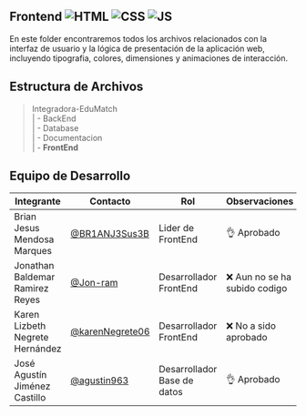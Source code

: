  ## Frontend ![HTML](https://img.shields.io/badge/HTML5-E34F26?style=for-the-badge&logo=html5&logoColor=white) ![CSS](https://img.shields.io/badge/CSS-239120?&style=for-the-badge&logo=css3&logoColor=white) ![JS](    https://img.shields.io/badge/JavaScript-F7DF1E?style=for-the-badge&logo=javascript&logoColor=black)

En este folder encontraremos todos los archivos relacionados con la interfaz de usuario y la lógica de presentación de la aplicación web, incluyendo tipografia, colores, dimensiones y animaciones de interacción.

  ## Estructura de Archivos
 >Integradora-EduMatch<br>
>| - BackEnd<br>
>| - Database<br>
>| - Documentacion<br>
>| - **FrontEnd**

## Equipo de Desarrollo
|Integrante|Contacto|Rol|Observaciones|
|----------|-------|---|-------------|
| Brian Jesus Mendosa Marques|[@BR1ANJ3Sus3B](https://github.com/BR1ANJ3Sus3B)|Lider de FrontEnd|👌 Aprobado
| Jonathan Baldemar Ramirez Reyes|[@Jon-ram](https://github.com/Jon-ram)|Desarrollador FrontEnd|❌ Aun no se ha subido codigo
| Karen Lizbeth Negrete Hernández|[@karenNegrete06](https://github.com/karenNegrete06)|Desarrollador FrontEnd|❌ No a sido aprobado
| José Agustín Jiménez Castillo|[@agustin963](https://github.com/agustin963)|Desarrollador Base de datos |👌 Aprobado
